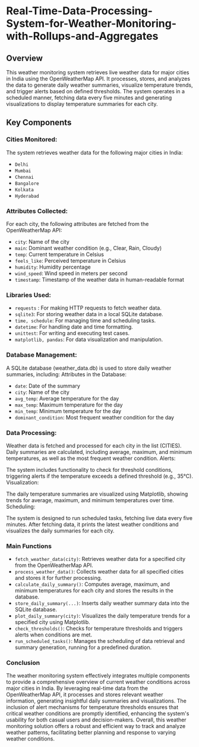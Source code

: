 # Real-Time-Data-Processing-System-for-Weather-Monitoring-with-Rollups-and-Aggregates

## Overview
This weather monitoring system retrieves live weather data for major cities in India using the OpenWeatherMap API. It processes, stores, and analyzes the data to generate daily weather summaries, visualize temperature trends, and trigger alerts based on defined thresholds. The system operates in a scheduled manner, fetching data every five minutes and generating visualizations to display temperature summaries for each city.

## Key Components

### Cities Monitored:
The system retrieves weather data for the following major cities in India:
* `Delhi`
* `Mumbai`
* `Chennai`
* `Bangalore`
* `Kolkata`
* `Hyderabad`

### Attributes Collected:

For each city, the following attributes are fetched from the OpenWeatherMap API:
* `city`: Name of the city
* `main`: Dominant weather condition (e.g., Clear, Rain, Cloudy)
* `temp`: Current temperature in Celsius
* `feels_like`: Perceived temperature in Celsius
* `humidity`: Humidity percentage
* `wind_speed`: Wind speed in meters per second
* `timestamp`: Timestamp of the weather data in human-readable format

### Libraries Used:

* `requests` : For making HTTP requests to fetch weather data.
* `sqlite3`: For storing weather data in a local SQLite database.
* `time, schedule`: For managing time and scheduling tasks.
* `datetime`: For handling date and time formatting.
* `unittest`: For writing and executing test cases.
* `matplotlib, pandas`: For data visualization and manipulation.

### Database Management:

A SQLite database (weather_data.db) is used to store daily weather summaries, including:
Attributes in the Database:
* `date`: Date of the summary
* `city`: Name of the city
* `avg_temp`: Average temperature for the day
* `max_temp`: Maximum temperature for the day
* `min_temp`: Minimum temperature for the day
* `dominant_condition`: Most frequent weather condition for the day

### Data Processing:

Weather data is fetched and processed for each city in the list (CITIES).
Daily summaries are calculated, including average, maximum, and minimum temperatures, as well as the most frequent weather condition.
Alerts:

The system includes functionality to check for threshold conditions, triggering alerts if the temperature exceeds a defined threshold (e.g., 35°C).
Visualization:

The daily temperature summaries are visualized using Matplotlib, showing trends for average, maximum, and minimum temperatures over time.
Scheduling:

The system is designed to run scheduled tasks, fetching live data every five minutes. After fetching data, it prints the latest weather conditions and visualizes the daily summaries for each city.

### Main Functions
* `fetch_weather_data(city)`: Retrieves weather data for a specified city from the OpenWeatherMap API.
* `process_weather_data()`: Collects weather data for all specified cities and stores it for further processing.
* `calculate_daily_summary()`: Computes average, maximum, and minimum temperatures for each city and stores the results in the database.
* `store_daily_summary(...)`: Inserts daily weather summary data into the SQLite database.
* `plot_daily_summary(city)`: Visualizes the daily temperature trends for a specified city using Matplotlib.
* `check_thresholds()`: Checks for temperature thresholds and triggers alerts when conditions are met.
* `run_scheduled_tasks()`: Manages the scheduling of data retrieval and summary generation, running for a predefined duration.

### Conclusion
The weather monitoring system effectively integrates multiple components to provide a comprehensive overview of current weather conditions across major cities in India. By leveraging real-time data from the OpenWeatherMap API, it processes and stores relevant weather information, generating insightful daily summaries and visualizations. The inclusion of alert mechanisms for temperature thresholds ensures that critical weather conditions are promptly identified, enhancing the system's usability for both casual users and decision-makers. Overall, this weather monitoring solution offers a robust and efficient way to track and analyze weather patterns, facilitating better planning and response to varying weather conditions.
